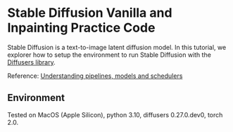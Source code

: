 # Stable Diffusion Vanilla and Inpainting Practice Code

Stable Diffusion is a text-to-image latent diffusion model. In this tutorial, we explorer how to setup the environment to run Stable Diffusion with the [Diffusers library](https://github.com/huggingface/diffusers).

Reference:
[Understanding pipelines, models and schedulers
](https://huggingface.co/docs/diffusers/en/using-diffusers/write_own_pipeline)


## Environment
Tested on MacOS (Apple Silicon), python 3.10, diffusers 0.27.0.dev0, torch 2.0.
